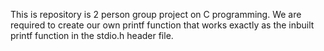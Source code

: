 This is repository is 2 person group project on C programming.
We are required to create our own printf function that works exactly as the inbuilt printf function in the stdio.h header file.
